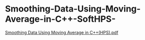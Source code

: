 # Smoothing-Data-Using-Moving-Average-in-C++-SoftHPS-
[Smoothing Data Using Moving Average in C++(HPS).pdf](https://github.com/user-attachments/files/19738564/Smoothing.Data.Using.Moving.Average.in.C%2B%2B.HPS.pdf)
